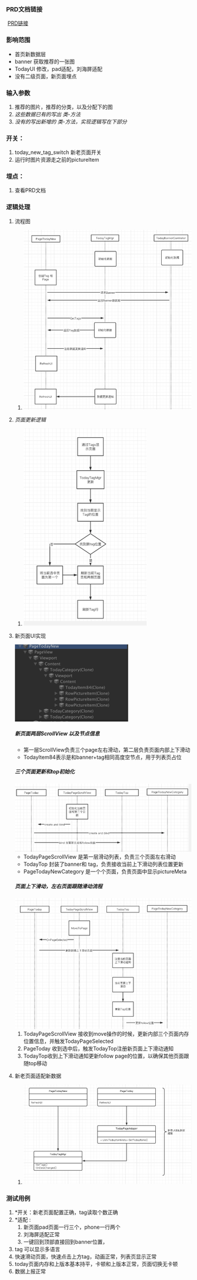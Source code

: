 ### PRD文档链接 

​    [PRD链接](https://wiki.atcloudbox.com/pages/viewpage.action?pageId=29164872)

### 影响范围

* 首页新数据层
* banner 获取推荐的一张图
* TodayUI 修改，pad适配，刘海屏适配
* 没有二级页面，新页面埋点

### 输入参数

1. 推荐的图片，推荐的分类，以及分配下的图
2. *这些数据已有的写出 类-方法*
3. *没有的写出新增的 类-方法，实现逻辑写在下部分*

### 开关：

1. today_new_tag_switch 新老页面开关
2. 运行时图片资源走之前的pictureItem

### 埋点：

1. 查看PRD文档

### 逻辑处理

1. 流程图

   1. <img src="todayPage%E8%AE%BE%E8%AE%A1%E6%96%87%E6%A1%A3.assets/image-20201223200417830.png" alt="image-20201223200417830" style="zoom:67%;" />

2. *页面更新逻辑*

   1. <img src="todayPage%E8%AE%BE%E8%AE%A1%E6%96%87%E6%A1%A3.assets/image-20201223200030762.png" alt="image-20201223200030762" style="zoom:70%;" />

3. 新页面UI实现

   <img src="todayPage%E8%AE%BE%E8%AE%A1%E6%96%87%E6%A1%A3.assets/image-20201223201443613.png" alt="三个页面节点排列" style="zoom:50%;" />

   ##### 新页面两层ScrollView 以及节点信息

   * 第一层ScrollView负责三个page左右滑动，第二层负责页面内部上下滑动
   * TodayItem84表示是和banner+tag相同高度空节点，用于列表页占位

   

   ##### 三个页面更新和top初始化

   <img src="todayPage%E8%AE%BE%E8%AE%A1%E6%96%87%E6%A1%A3.assets/image-20201223204930391.png" alt="image-20201223204930391" style="zoom:67%;" />

   * TodayPageScrollView 是第一层滑动列表，负责三个页面左右滑动
   * TodayTop 封装了banner和 tag，负责接收当前上下滑动列表位置更新
   * PageTodayNewCategory 是一个个页面，负责页面中显示pictureMeta

   ##### 页面上下滑动，左右页面跟随滑动流程

   <img src="todayPage%E8%AE%BE%E8%AE%A1%E6%96%87%E6%A1%A3.assets/image-20201224110741964.png" alt="image-20201224110741964" style="zoom:67%;" />

   1. TodayPageScrollView 接收到move操作的时候，更新内部三个页面内存位置信息，并触发TodayPageSelected
   2. PageToday 收到选中后，触发TodayTop注册新页面上下滑动通知
   3. TodayTop收到上下滑动通知更新follow page的位置，以确保其他页面跟随top移动

4. 新老页面适配新数据

   1. <img src="todayPage%E8%AE%BE%E8%AE%A1%E6%96%87%E6%A1%A3.assets/image-20201223200518121.png" alt="image-20201223200518121" style="zoom:60%;" />

### 测试用例

1. *开关：新老页面配置正确，tag读取个数正确
2. *适配 :
   1.  新页面pad页面一行三个，phone一行两个
   2. 刘海屏适配正常
   3. 一键回到顶部直接回到banner位置，
3. tag 可以显示多语言
4. 快速滑动页面，快速点击上方tag，动画正常，列表页显示正常
5. today页面内存和上版本基本持平，卡顿和上版本正常，页面切换无卡顿
6. 数据上报正常